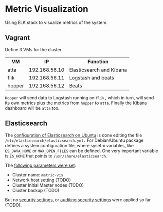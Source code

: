 # Metric Visualization

Using ELK stack to visualize metrics of the system.

## Vagrant

Define 3 VMs for the cluster

| VM | IP | Function |
| --- | --- | --- |
| atta | 192.168.56.10 | Elasticsearch and Kibana |
| flik | 192.168.56.11 | Logstash and beats |
| hopper | 192.168.56.12 | Beats |

`Hopper` will send data to Logstash running on `flik,` which in turn, will send its own metrics plus the metrics from `hopper` to `atta`. Finally the Kibana dashboard will be `atta` too.

## Elasticsearch

The [configuration of Elasticsearch on Ubuntu](https://www.elastic.co/guide/en/elasticsearch/reference/7.17/deb.html) is done editing the file `/etc/elasticsearch/elasticsearch.yml.` For Debian/Ubuntu package defines a system configuration file, where sysetm variables, like `ES_JAVA_HOME` or `MAX_OPEN_FILES` can be defined. One very important variable is `ES_HOME` that points to `/usr/share/elasticsearch.`

The [following parameters were set](https://www.elastic.co/guide/en/elasticsearch/reference/7.17/important-settings.html):

* Cluster name: `metric-vis`
* Network host setting (TODO)
* Cluster Initial Master nodes (TODO)
* Cluster backup (TODO)

But no [security settings](https://www.elastic.co/guide/en/elasticsearch/reference/7.17/secure-settings.html), or [auditing security settings](https://www.elastic.co/guide/en/elasticsearch/reference/7.17/auditing-settings.html) were applied so far (TODO). 

